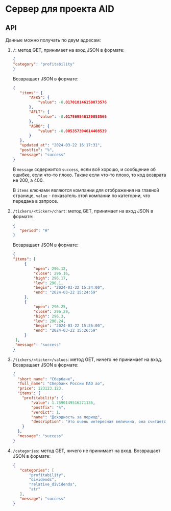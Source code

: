 # Сервер для проекта AID

## API

Данные можно получать по двум адресам:

1. `/`: метод GET, принимает на вход JSON в формате:
    ```json
   {
    "category": "profitability"   
   }
    ```
   Возвращает JSON в формате:
    ```json
    {
       "items": {
           "AFKS": {
               "value": -0.017018146150073576
           },
           "AFLT": {
               "value": -0.017569546120058566
           },
           "AGRO": {
               "value": -0.005357394614408539
           }
       },
       "updated_at": "2024-03-22 16:17:31",
       "postfix": "%",
       "message": "success"
   }
    ```
   В `message` содержится `success`, если всё хорошо, и сообщение об
   ошибке, если что-то плохо. Также если что-то плохо,
   то код возврата не 200, а 400.

   В `items` ключами являются компании для отображения на главной странице,
   `value` - показатель этой компании по категории, что передана в запросе.
2. `/tickers/<ticker>/chart`: метод GET, принимает на вход JSON в формате:
   ```json
   {
      "period": "H"   
   }
   ```
   Возвращает JSON в формате:
   ```json
   {
   "items": [
        {
            "open": 296.12,
            "close": 296.16,
            "high": 296.17,
            "low": 296.1,
            "begin": "2024-03-22 15:24:00",
            "end": "2024-03-22 15:24:59"
        },
        {
            "open": 296.25,
            "close": 296.29,
            "high": 296.3,
            "low": 296.24,
            "begin": "2024-03-22 15:26:00",
            "end": "2024-03-22 15:26:59"
        }
    ],
    "message": "success"
   }
   ```
3. `/tickers/<ticker>/values`: метод GET, ничего не принимает на вход.
   Возвращает JSON в формате:
    ```json
    {
      "short_name": "Сбербанк",
      "full_name": "Сбербанк России ПАО ао",
      "price": 123123.123,
      "items": {
        "profitability": {
            "value": 1.7590149516271136,
            "postfix": "%",
            "verdict": 1,
            "name": "Доходность за период",
            "description": "Это очень интересная величина, она считается так-то так-то..."
        }
      },
      "message": "success"
    }
    ```
4. `/categories`: метод GET, ничего не принимает на вход.
   Возвращает JSON в формате:
   ```json
   {
	  "categories": [
		  "profitability",
		  "dividends",
		  "relative_dividends",
	   	  "atr"
	  ],
	  "message": "success"
   }
   ```
   
